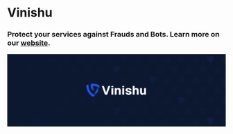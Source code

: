 # Vinishu

### Protect your services against Frauds and Bots. Learn more on our [website](https://vinishu.io/).

![Vinishu](./profile/banner.png)
